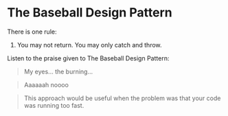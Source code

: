 The Baseball Design Pattern
===============

There is one rule:

1. You may not return. You may only catch and throw.

Listen to the praise given to The Baseball Design Pattern:

> My eyes... the burning...


> Aaaaaah noooo


> This approach would be useful when the problem was that your code was running too fast.
